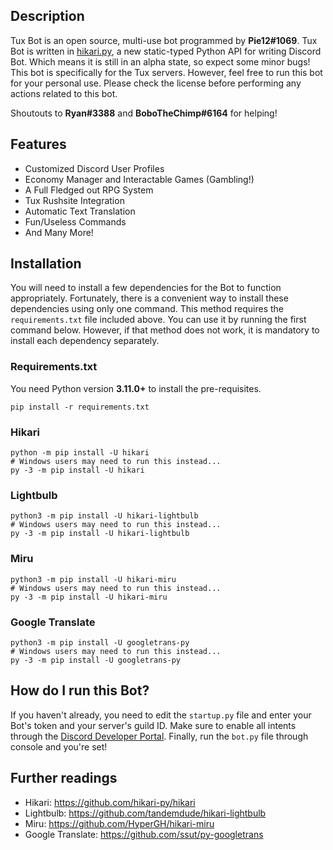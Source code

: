## Description
Tux Bot is an open source, multi-use bot programmed by **Pie12#1069**. Tux Bot is written in [hikari.py](https://www.hikari-py.dev/), a new static-typed Python API for writing Discord Bot. Which means it is still in an alpha state, so expect some minor bugs! This bot is specifically for the Tux servers. However, feel free to run this bot for your personal use. Please check the license before performing any actions related to this bot. 

Shoutouts to **Ryan#3388** and **BoboTheChimp#6164** for helping!

## Features

- Customized Discord User Profiles 
- Economy Manager and Interactable Games (Gambling!)
- A Full Fledged out RPG System
- Tux Rushsite Integration
- Automatic Text Translation
- Fun/Useless Commands
- And Many More!

## Installation
You will need to install a few dependencies for the Bot to function appropriately. Fortunately, there is a convenient way to install these dependencies using only one command. This method requires the `requirements.txt` file included above. You can use it by running the first command below. However, if that method does not work, it is mandatory to install each dependency separately.

### Requirements.txt
You need Python version **3.11.0+** to install the pre-requisites.

```
pip install -r requirements.txt
```

### Hikari

```
python -m pip install -U hikari
# Windows users may need to run this instead...
py -3 -m pip install -U hikari
```

### Lightbulb

```
python3 -m pip install -U hikari-lightbulb
# Windows users may need to run this instead...
py -3 -m pip install -U hikari-lightbulb
```

### Miru

```
python3 -m pip install -U hikari-miru
# Windows users may need to run this instead...
py -3 -m pip install -U hikari-miru
```

### Google Translate

```
python3 -m pip install -U googletrans-py
# Windows users may need to run this instead...
py -3 -m pip install -U googletrans-py
```

## How do I run this Bot?
If you haven't already, you need to edit the `startup.py` file and enter your Bot's token and your server's guild ID. Make sure to enable all intents through the [Discord Developer Portal](https://discord.com/developers/applications). Finally, run the `bot.py` file through console and you're set!

## Further readings

- Hikari: https://github.com/hikari-py/hikari
- Lightbulb: https://github.com/tandemdude/hikari-lightbulb
- Miru: https://github.com/HyperGH/hikari-miru
- Google Translate: https://github.com/ssut/py-googletrans

